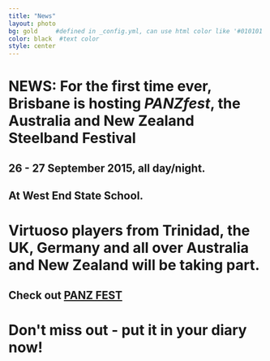 ```yaml
---
title: "News"
layout: photo
bg: gold     #defined in _config.yml, can use html color like '#010101'
color: black  #text color
style: center
---
```

# NEWS: For the first time ever, Brisbane is hosting _PANZfest_, the Australia and New Zealand Steelband Festival

## 26 - 27 September 2015, all day/night.

## At West End State School.

# Virtuoso players from Trinidad, the UK, Germany and all over Australia and New Zealand will be taking part. 

## Check out [PANZ FEST](https://www.facebook.com/panzfest2015?ref=settings)

# Don't miss out - put it in your diary now!
